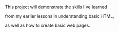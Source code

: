 This project will demonstrate the skills I've learned

from my earlier lessons in understanding basic HTML,

as well as how to create basic web pages.